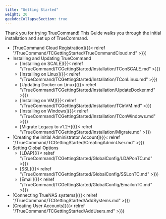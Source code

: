 ```yaml
---
title: "Getting Started"
weight: 20
geekdocCollapseSection: true
---
```


Thank you for trying TrueCommand! This Guide walks you through the initial installation and set up of TrueCommand.

* [TrueCommand Cloud Registration]({{< relref "/TrueCommand/TCGettingStarted/TrueCommandCloud.md" >}})
* Installing and Updating TrueCommand
  * [Installing on SCALE]({{< relref "/TrueCommand/TCGettingStarted/Installation/TConSCALE.md" >}})
  * [Installing on Linux]({{< relref "/TrueCommand/TCGettingStarted/Installation/TConLinux.md" >}})
  * [Updating Docker on Linux]({{< relref "/TrueCommand/TCGettingStarted/Installation/UpdateDocker.md" >}})
  * [Installing on VM]({{< relref "/TrueCommand/TCGettingStarted/Installation/TCinVM.md" >}})
  * [Installing on Windows]({{< relref "/TrueCommand/TCGettingStarted/Installation/TConWindows.md" >}})
  * [Migrate Legacy to v1.2+]({{< relref "/TrueCommand/TCGettingStarted/Installation/Migrate.md" >}})
* [Creating the initial Administrator Account]({{< relref "/TrueCommand/TCGettingStarted/CreatingAdminUser.md" >}})
* Setting Global Options
  * [LDAP]({{< relref "/TrueCommand/TCGettingStarted/GlobalConfig/LDAPonTC.md" >}})
  * [SSL]({{< relref "/TrueCommand/TCGettingStarted/GlobalConfig/SSLonTC.md" >}})
  * [Email]({{< relref "/TrueCommand/TCGettingStarted/GlobalConfig/EmailonTC.md" >}})
* [Connecting TrueNAS systems]({{< relref "/TrueCommand/TCGettingStarted/AddSystems.md" >}})
* [Creating User Accounts]({{< relref "/TrueCommand/TCGettingStarted/AddUsers.md" >}})

